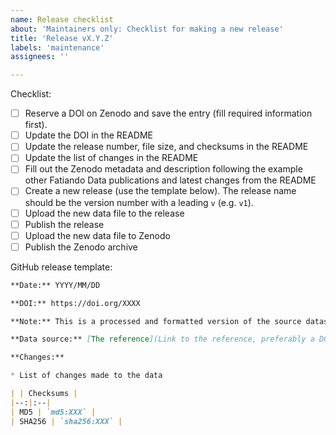 ```yaml
---
name: Release checklist
about: 'Maintainers only: Checklist for making a new release'
title: 'Release vX.Y.Z'
labels: 'maintenance'
assignees: ''

---
```

Checklist:

- [ ] Reserve a DOI on Zenodo and save the entry (fill required information first).
- [ ] Update the DOI in the README
- [ ] Update the release number, file size, and checksums in the README
- [ ] Update the list of changes in the README
- [ ] Fill out the Zenodo metadata and description following the example other Fatiando Data publications and latest changes from the README
- [ ] Create a new release (use the template below). The release name should be the version number with a leading `v` (e.g. `v1`).
- [ ] Upload the new data file to the release
- [ ] Publish the release
- [ ] Upload the new data file to Zenodo
- [ ] Publish the Zenodo archive

GitHub release template:

```markdown
**Date:** YYYY/MM/DD

**DOI:** https://doi.org/XXXX

**Note:** This is a processed and formatted version of the source dataset below. It's mean for use in documentation and tutorials of the Fatiando a Terra project. Please cite the original authors when using this dataset.

**Data source:** [The reference](Link to the reference, preferably a DOI)

**Changes:**

* List of changes made to the data

| | Checksums |
|--:|:--|
| MD5 | `md5:XXX` |
| SHA256 | `sha256:XXX` |
```
